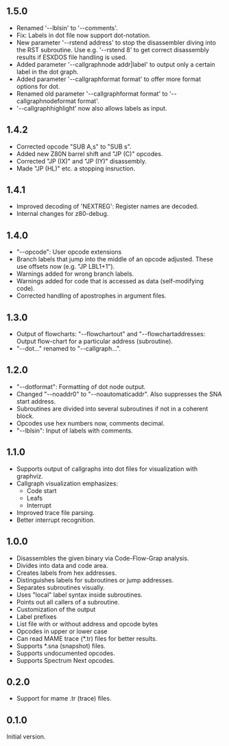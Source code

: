 ## 1.5.0
- Renamed '--lblsin' to '--comments'.
- Fix: Labels in dot file now support dot-notation.
- New parameter '--rstend address' to stop the disassembler diving into the RST subroutine. Use e.g. '--rstend 8' to get correct disassembly results if ESXDOS file handling is used.
- Added parameter '--callgraphnode addr|label' to output only a certain label in the dot graph.
- Added parameter '--callgraphformat format' to offer more format options for dot.
- Renamed old parameter '--callgraphformat format' to '--callgraphnodeformat format'.
- '--callgraphhighlight' now also allows labels as input.


## 1.4.2
- Corrected opcode "SUB A,s" to "SUB s".
- Added new Z80N barrel shift and "JP (C)" opcodes.
- Corrected "JP (IX)" and "JP (IY)" disassembly.
- Made "JP (HL)" etc. a stopping insruction.


## 1.4.1
- Improved decoding of 'NEXTREG': Register names are decoded.
- Internal changes for z80-debug.


## 1.4.0
- "--opcode": User opcode extensions
- Branch labels that jump into the middle of an opcode adjusted. These use offsets now (e.g. "JP LBL1+1").
- Warnings added for wrong branch labels.
- Warnings added for code that is accessed as data (self-modifying code).
- Corrected handling of apostrophes in argument files.


## 1.3.0
- Output of flowcharts:
  "--flowchartout" and "--flowchartaddresses: Output flow-chart for a particular address (subroutine).
- "--dot..." renamed to "--callgraph...".


## 1.2.0
- "--dotformat": Formatting of dot node output.
- Changed "--noaddr0" to "--noautomaticaddr". Also suppresses the SNA start address.
- Subroutines are divided into several subroutines if not in a coherent block.
- Opcodes use hex numbers now, comments decimal.
- "--lblsin": Input of labels with comments.


## 1.1.0
- Supports output of callgraphs into dot files for visualization with graphviz.
- Callgraph visualization emphasizes:
  - Code start
  - Leafs
  - Interrupt
- Improved trace file parsing.
- Better interrupt recognition.


## 1.0.0
- Disassembles the given binary via Code-Flow-Grap analysis.
- Divides into data and code area.
- Creates labels from hex addresses.
- Distinguishes labels for subroutines or jump addresses.
- Separates subroutines visually.
- Uses "local" label syntax inside subroutines.
- Points out all callers of a subroutine.
- Customization of the output
- Label prefixes
- List file with or without address and opcode bytes
- Opcodes in upper or lower case
- Can read MAME trace (*.tr) files for better results.
- Supports *.sna (snapshot) files.
- Supports undocumented opcodes.
- Supports Spectrum Next opcodes.


## 0.2.0
- Support for mame .tr (trace) files.

## 0.1.0
Initial version.
